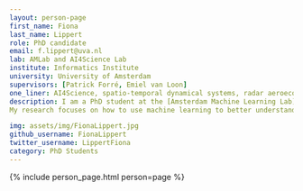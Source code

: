 ```yaml
---
layout: person-page
first_name: Fiona
last_name: Lippert
role: PhD candidate
email: f.lippert@uva.nl
lab: AMLab and AI4Science Lab
institute: Informatics Institute
university: University of Amsterdam
supervisors: [Patrick Forré, Emiel van Loon]
one_liner: AI4Science, spatio-temporal dynamical systems, radar aeroecology
description: I am a PhD student at the [Amsterdam Machine Learning Lab](https://amlab.science.uva.nl/) (AMLab) and [AI4Science Lab](https://ai4science-amsterdam.github.io/) working together with the animal movement ecology group at the [Institute for Biodiversity and Ecosystem Dynamics](https://ibed.uva.nl/) (IBED).
My research focuses on how to use machine learning to better understand and predict bird migration based on weather radar data.

img: assets/img/FionaLippert.jpg
github_username: FionaLippert
twitter_username: LippertFiona
category: PhD Students 
---
```


{% include person_page.html person=page %}
